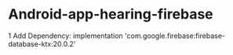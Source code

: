 # Android-app-hearing-firebase
1 Add Dependency: 
implementation 'com.google.firebase:firebase-database-ktx:20.0.2'
